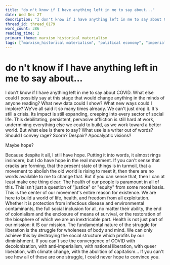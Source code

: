 ```yaml
---
title: "do n't know if I have anything left in me to say about..."
date: Wed Dec 27
description: "I don't know if I have anything left in me to say about COVID."
thread_id: thread_0179
word_count: 386
reading_time: 2
primary_theme: marxism_historical materialism
tags: ["marxism_historical materialism", "political economy", "imperialism_colonialism", "covid_public health politics", "organizational theory"]
---
```


# do n't know if I have anything left in me to say about...

I don't know if I have anything left in me to say about COVID. What else could I possibly say at this stage that would change anything in the minds of anyone reading? What new data could I show? What new ways could I implore? We've all said it so many times already. We can't just drop it. It's still a crisis. Its impact is still expanding, creeping into every sector of social life. This debilitating, persistent, pervasive affliction is still hard at work, undermining everything else we could to build, as we work toward a better world. But what else is there to say? What use is a writer out of words? Should I convey rage? Scorn? Despair? Apocalyptic visions?

Maybe hope?

Because despite it all, I still have hope. Putting it into words, it almost rings insincere, but I do have hope in the real movement. If you can't sense that cracks are forming, that the present state of things is in turmoil, that a movement to abolish the old world is rising to meet it, then there are no words available to me to change that. But if you can sense that, then I can at least make one thing clear: The health of our people is paramount in all of this. This isn't just a question of "justice" or "equity" from some moral basis. This is the center of our movement's entire reason for existence. We are here to build a world of life, health, and freedom from all exploitation. Whether it is protection from infectious disease and environmental contaminants, the full social inclusion for all, no matter their ability, the end of colonialism and the enclosure of means of survival, or the restoration of the biosphere of which we are an inextricable part. Health is not just part of our mission: it IS our mission. The fundamental nature of the struggle for liberation is the struggle for wholeness of body and mind. We can only achieve this by destroying the social structure which profits by our diminishment. If you can't see the convergence of COVID with decolonization, with anti-imperialism, with national liberation, with queer liberation, with climate change, with the abolition of capitalism... If you can't see how all of these are one struggle, I could never hope to convince you.